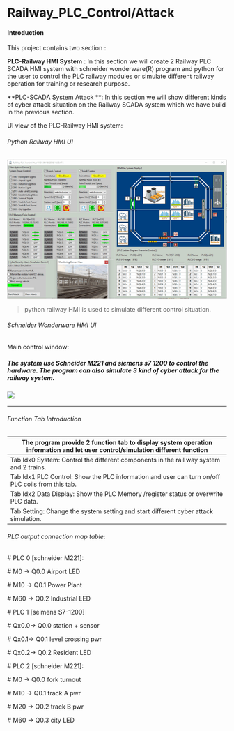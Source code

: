 # Railway_PLC_Control/Attack
#### Introduction

This project contains two section :  

**PLC-Railway HMI System** : In this section we will create 2 Railway PLC SCADA HMI system with schneider wonderware(R) program and python for the user to control the PLC railway modules or simulate different railway operation for training or research purpose. 

**PLC-SCADA System Attack **:  In this section we will show different kinds of cyber attack situation on the Railway SCADA system which we have build in the previous section.

UI view of the PLC-Railway HMI system: 

###### Python Railway HMI UI

![](doc/RMimg/pythonmain.png)

> python railway HMI is used to simulate different control situation. 

###### Schneider Wonderware HMI UI

Main control window:



##### The system use Schneider M221 and siemens s7 1200 to control the hardware. The program can also simulate 3 kind of cyber attack for the railway system. 

![](https://github.com/LiuYuancheng/RailWay_PLC_Control/blob/master/doc/readme0.png)

------

###### Function Tab Introduction

| The program provide 2 function tab to display system operation information and let user control/simulation different function |
| ------------------------------------------------------------ |
| Tab Idx0 System: Control the different components in the rail way system and 2 trains. |
| Tab Idx1 PLC Control:  Show the PLC information and user can turn on/off PLC coils from this tab. |
| Tab Idx2 Data Display: Show the PLC Memory /register status or overwrite PLC data. |
| Tab Setting: Change the system setting and start different cyber attack simulation. |

###### PLC output connection map table:

\# PLC 0 [schneider M221]: 

\#   M0  -> Q0.0 Airport LED

\#   M10 -> Q0.1 Power Plant

\#   M60 -> Q0.2 Industrial LED

\# PLC 1 [seimens S7-1200]

\#   Qx0.0-> Q0.0 station + sensor

\#   Qx0.1-> Q0.1 level crossing pwr

\#   Qx0.2-> Q0.2 Resident LED

\# PLC 2 [schneider M221]:

\#   M0  -> Q0.0 fork turnout

\#   M10 -> Q0.1 track A pwr

\#   M20 -> Q0.2 track B pwr

\#   M60 -> Q0.3 city LED

